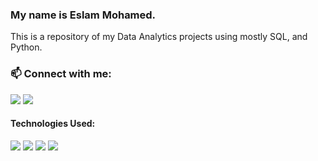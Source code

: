 ### My name is Eslam Mohamed.

This is a repository of my Data Analytics projects using mostly SQL, and Python.

### 📫 Connect with me:
<a href="mailto:em4132275@gmail.com"><img src="https://img.shields.io/badge/Gmail-D14836?style=for-the-badge&logo=gmail&logoColor=white" /></a>
<a href="https://www.linkedin.com/in/eslam-mohamed-b828521a9"><img src="https://img.shields.io/badge/linkedin-%230077B5.svg?style=for-the-badge&logo=linkedin&logoColor=white" /></a>


#### Technologies Used:
<img src="https://img.shields.io/badge/MYSQL-316192?style=for-the-badge&logo=postgresql&logoColor=white"> <img src="https://img.shields.io/badge/Python-14354C?style=for-the-badge&logo=python&logoColor=white" /> <img src="https://img.shields.io/badge/Microsoft_Excel-217346?style=for-the-badge&logo=microsoft-excel&logoColor=white"> <img src="https://img.shields.io/badge/Markdown-000000?style=for-the-badge&logo=markdown&logoColor=white" />
